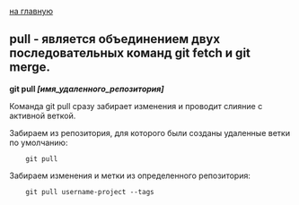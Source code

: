  [на главную](/readme.md)

## pull - является объединением двух последовательных команд git fetch и git merge.

**git pull *[имя_удаленного_репозитория]***

Команда git pull сразу забирает изменения и проводит слияние с активной веткой. 

Забираем из репозитория, для которого были созданы удаленные ветки по умолчанию:

        git pull

Забираем изменения и метки из определенного репозитория:

        git pull username-project --tags

